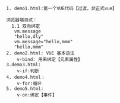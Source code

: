     
    1. demo1.html:第一个VUE代码【过渡，非正式vue】
    
    浏览器端测试：
      1.1 双向绑定
       vm.message
       "hello,dly"
       vm.message="hello,mmm"
       "hello,mmm"
    2. demo2.html: VUE 基本语法
        v-bind: 用来绑定【元素属性】
    3.demo3.html: 
        v-if:判断
    4. demo4.html：
        v-for:循环
    5. demo5.html:
        v-on:绑定【事件】